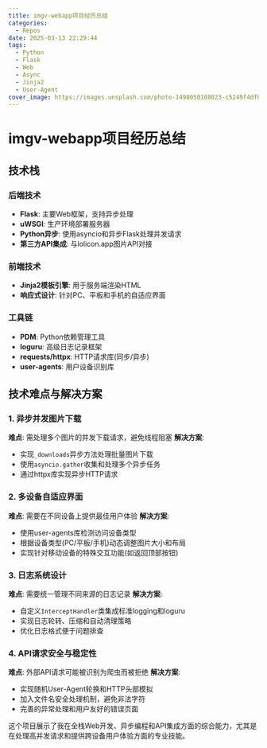 ```yaml
---
title: imgv-webapp项目经历总结
categories:
  - Repos
date: 2025-03-13 22:29:44
tags:
  - Python
  - Flask
  - Web
  - Async
  - Jinja2
  - User-Agent
cover_image: https://images.unsplash.com/photo-1498050108023-c5249f4df085
---
```


# imgv-webapp项目经历总结

## 技术栈

### 后端技术
- **Flask**: 主要Web框架，支持异步处理
- **uWSGI**: 生产环境部署服务器
- **Python异步**: 使用asyncio和异步Flask处理并发请求
- **第三方API集成**: 与lolicon.app图片API对接

### 前端技术
- **Jinja2模板引擎**: 用于服务端渲染HTML
- **响应式设计**: 针对PC、平板和手机的自适应界面

### 工具链
- **PDM**: Python依赖管理工具
- **loguru**: 高级日志记录框架
- **requests/httpx**: HTTP请求库(同步/异步)
- **user-agents**: 用户设备识别库

## 技术难点与解决方案

### 1. 异步并发图片下载
**难点**: 需处理多个图片的并发下载请求，避免线程阻塞
**解决方案**: 
- 实现`_downloads`异步方法处理批量图片下载
- 使用`asyncio.gather`收集和处理多个异步任务
- 通过httpx库实现异步HTTP请求

### 2. 多设备自适应界面
**难点**: 需要在不同设备上提供最佳用户体验
**解决方案**:
- 使用user-agents库检测访问设备类型
- 根据设备类型(PC/平板/手机)动态调整图片大小和布局
- 实现针对移动设备的特殊交互功能(如返回顶部按钮)

### 3. 日志系统设计
**难点**: 需要统一管理不同来源的日志记录
**解决方案**:
- 自定义`InterceptHandler`类集成标准logging和loguru
- 实现日志轮转、压缩和自动清理策略
- 优化日志格式便于问题排查

### 4. API请求安全与稳定性
**难点**: 外部API请求可能被识别为爬虫而被拒绝
**解决方案**:
- 实现随机User-Agent轮换和HTTP头部模拟
- 加入文件名安全处理机制，避免非法字符
- 完善的异常处理和用户友好的错误页面

这个项目展示了我在全栈Web开发、异步编程和API集成方面的综合能力，尤其是在处理高并发请求和提供跨设备用户体验方面的专业技能。